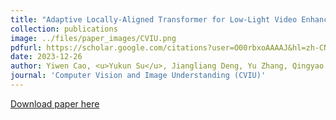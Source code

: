 ```yaml
---
title: "Adaptive Locally-Aligned Transformer for Low-Light Video Enhancement"
collection: publications
image: ../files/paper_images/CVIU.png
pdfurl: https://scholar.google.com/citations?user=O00rbxoAAAAJ&hl=zh-CN
date: 2023-12-26
author: Yiwen Cao, <u>Yukun Su</u>, Jiangliang Deng, Yu Zhang, Qingyao Wu
journal: 'Computer Vision and Image Understanding (CVIU)'
---
```


[Download paper here]()

